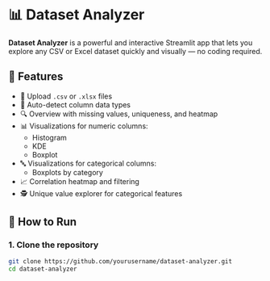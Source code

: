# 📊 Dataset Analyzer

**Dataset Analyzer** is a powerful and interactive Streamlit app that lets you explore any CSV or Excel dataset quickly and visually — no coding required.

## 🔧 Features

- 📂 Upload `.csv` or `.xlsx` files
- 🧮 Auto-detect column data types
- 🔍 Overview with missing values, uniqueness, and heatmap
- 📊 Visualizations for numeric columns:
  - Histogram
  - KDE
  - Boxplot
- 🔤 Visualizations for categorical columns:
  - Boxplots by category
- 📈 Correlation heatmap and filtering
- 🕵️ Unique value explorer for categorical features

## 🚀 How to Run

### 1. Clone the repository
```bash
git clone https://github.com/yourusername/dataset-analyzer.git
cd dataset-analyzer
